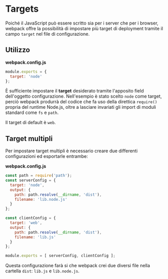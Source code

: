 # Targets

Poiché il JavaScript può essere scritto sia per i server che per i browser, webpack offre la possibilità di impostare più target di  deployment tramite il campo `target` nel file di configurazione.

## Utilizzo

__webpack.config.js__

```js
module.exports = {
  target: 'node'
};
```

È sufficiente impostare il __target__ desiderato tramite l'apposito field dell'oggetto configurazione. Nell'esempio è stato scelto `node` come target, perciò webpack produrrà del codice che fa uso della direttica `require()` propria del runtime Node.js, oltre a lasciare invariati gli import di moduli standard come `fs` e `path`.

Il target di default è `web`.

## Target multipli

Per impostare target multipli è necessario creare due differenti configurazioni ed esportarle entrambe:

__webpack.config.js__

```js
const path = require('path');
const serverConfig = {
  target: 'node',
  output: {
    path: path.resolve(__dirname, 'dist'),
    filename: 'lib.node.js'
  }
};

const clientConfig = {
  target: 'web',
  output: {
    path: path.resolve(__dirname, 'dist'),
    filename: 'lib.js'
  }
};

module.exports = [ serverConfig, clientConfig ];
```

Questa configurazione farà si che webpack crei due diversi file nella cartella `dist`: `lib.js` e `lib.node.js`.
